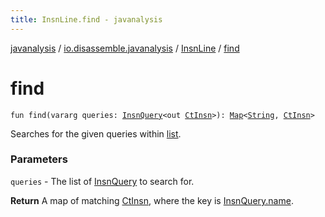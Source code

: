```yaml
---
title: InsnLine.find - javanalysis
---
```


[javanalysis](../../index.html) / [io.disassemble.javanalysis](../index.html) / [InsnLine](index.html) / [find](./find.html)

# find

`fun find(vararg queries: `[`InsnQuery`](../../io.disassemble.javanalysis.util.insn.query/-insn-query/index.html)`<out `[`CtInsn`](../../io.disassemble.javanalysis.insn/-ct-insn/index.html)`>): `[`Map`](https://kotlinlang.org/api/latest/jvm/stdlib/kotlin.collections/-map/index.html)`<`[`String`](https://kotlinlang.org/api/latest/jvm/stdlib/kotlin/-string/index.html)`, `[`CtInsn`](../../io.disassemble.javanalysis.insn/-ct-insn/index.html)`>`

Searches for the given queries within [list](list.html).

### Parameters

`queries` - The list of [InsnQuery](../../io.disassemble.javanalysis.util.insn.query/-insn-query/index.html) to search for.

**Return**
A map of matching [CtInsn](../../io.disassemble.javanalysis.insn/-ct-insn/index.html), where the key is [InsnQuery.name](../../io.disassemble.javanalysis.util.insn.query/-insn-query/name.html).

